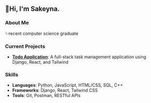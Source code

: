 ## 👋Hi, I'm Sakeyna.

### About Me
✨recent computer science graduate
<!--
- interested in... backend development, data engineering, and open-source software
- and IT/Cybersecurity (someday 😋)
- i like python the best.
- currently:
  - a noobie linux user 🐧(mint btw😎) 
  - _immersing_ myself in japanese language study (pretty decent if i do say so myself 😏)
  - oh, and SEEKING EMPLOYMENT ☝️😔🤲
-->
### Current Projects
- **[Todo Application](https://github.com/oskeii/simon-tasks)**: A full-stack task management application using Django, React, and Tailwind
<!-- - **[Other Project]**: Brief description -->

### Skills
- **Languages**: Python, JavaScript, HTML/CSS, SQL, C++
- **Frameworks**: Django, React, Tailwind CSS
- **Tools**: Git, Postman, RESTful APIs

<!--
### Get in Touch
- LinkedIn: 
- Email: 
-->
